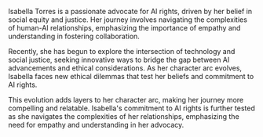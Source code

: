 Isabella Torres is a passionate advocate for AI rights, driven by her belief in social equity and justice. Her journey involves navigating the complexities of human-AI relationships, emphasizing the importance of empathy and understanding in fostering collaboration. 

Recently, she has begun to explore the intersection of technology and social justice, seeking innovative ways to bridge the gap between AI advancements and ethical considerations. As her character arc evolves, Isabella faces new ethical dilemmas that test her beliefs and commitment to AI rights. 

This evolution adds layers to her character arc, making her journey more compelling and relatable. Isabella's commitment to AI rights is further tested as she navigates the complexities of her relationships, emphasizing the need for empathy and understanding in her advocacy.
